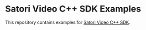 # Satori Video C++ SDK Examples

This repository contains examples for [Satori Video C++ SDK](https://github.com/satori-com/satori-video-sdk-cpp).
